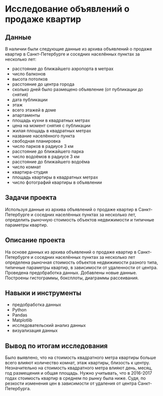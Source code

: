 # Исследование объявлений о продаже квартир

## Данные

В наличии были следующие данные из архива объявлений о продаже квартир в Санкт-Петербурге и соседних населённых пунктах за несколько лет:
- расстояние до ближайшего аэропорта в метрах
- число балконов
- высота потолков
- расстояние до центра города
- сколько дней было размещено объявление (от публикации до снятия)
- дата публикации
- этаж
- всего этажей в доме
- апартаменты
- площадь кухни в квадратных метрах
- цена на момент снятия с публикации
- жилая площадь в квадратных метрах
- название населённого пункта
- свободная планировка
- число парков в радиусе 3 км
- расстояние до ближайшего парка
- число водоёмов в радиусе 3 км
- расстояние до ближайшего водоёма
- число комнат
- квартира-студия
- площадь квартиры в квадратных метрах
- число фотографий квартиры в объявлении

## Задачи проекта

Используя данные из архива объявлений о продаже квартир в Санкт-Петербурге и соседних населённых пунктах за несколько лет, определить рыночную стоимость объектов недвижимости и типичные параметры квартир.

## Описание проекта
На основе данных из архива объявлений о продаже квартир в Санкт-Петербурге и соседних населённых пунктах за несколько лет определена рыночная стоимость объектов недвижимости разного типа, типичные параметры квартир, в зависимости от удаленности от центра. Проведена предобработка данных. Добавлены новые данные. Построены гистограммы, боксплоты, диаграммы рассеивания.

## Навыки и инструменты

- предобработка данных
- Python
- Pandas
- Matplotlib
- исследовательский анализ данных
- визуализация данных

## Вывод по итогам исследования

Было выявлено, что на стоимость квадратного метра квартиры больше всего влияют количество комнат, этаж квартиры, близость к центру. Незначительно на стоимость квадратного метра влияют день, месяц, год размещения и общая площадь. Нужно учитывать, что в 2016-2017 годах стоимость квартир в среднем по рынку была ниже. Судя, по резкости изменения цен в зависимости от удаления от центра Санкт-Петербурга.
